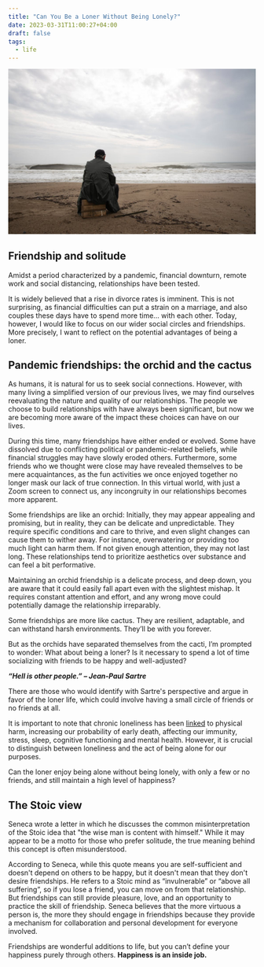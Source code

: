 ```yaml
---
title: "Can You Be a Loner Without Being Lonely?"
date: 2023-03-31T11:00:27+04:00
draft: false
tags:
  - life
---
```


![image01](./images/01.jpeg)

## Friendship and solitude
Amidst a period characterized by a pandemic, financial downturn, remote work and social distancing, relationships have been tested.

It is widely believed that a rise in divorce rates is imminent. This is not surprising, as financial difficulties can put a strain on a marriage, and also couples these days have to spend more time… with each other. Today, however, I would like to focus on our wider social circles and friendships. More precisely, I want to reflect on the potential advantages of being a loner.

## Pandemic friendships: the orchid and the cactus 

As humans, it is natural for us to seek social connections. However, with many living a simplified version of our previous lives,  we may find ourselves reevaluating the nature and quality of our relationships. The people we choose to build relationships with have always been significant, but now we are becoming more aware of the impact these choices can have on our lives.

During this time, many friendships have either ended or evolved. Some have dissolved due to conflicting political or pandemic-related beliefs, while financial struggles may have slowly eroded others. Furthermore, some friends who we thought were close may have revealed themselves to be mere acquaintances, as the fun activities we once enjoyed together no longer mask our lack of true connection. In this virtual world, with just a Zoom screen to connect us, any incongruity in our relationships becomes more apparent.

Some friendships are like an orchid:  Initially, they may appear appealing and promising, but in reality, they can be delicate and unpredictable. They require specific conditions and care to thrive, and even slight changes can cause them to wither away. For instance, overwatering or providing too much light can harm them. If not given enough attention, they may not last long. These relationships tend to prioritize aesthetics over substance and can feel a bit performative.

Maintaining an orchid friendship is a delicate process, and deep down, you are aware that it could easily fall apart even with the slightest mishap. It requires constant attention and effort, and any wrong move could potentially damage the relationship irreparably.

Some friendships are more like cactus. They are resilient, adaptable, and can withstand harsh environments. They’ll be with you forever.

But as the orchids have separated themselves from the cacti, I’m prompted to wonder: What about being a loner?  Is it necessary to spend a lot of time socializing with friends to be happy and well-adjusted?

***“Hell is other people.” – Jean-Paul Sartre***

There are those who would identify with Sartre's perspective and argue in favor of the loner life, which could involve having a small circle of friends or no friends at all.

It is important to note that chronic loneliness has been [linked](https://www.apa.org/monitor/2019/05/ce-corner-isolation) to physical harm,  increasing our probability of early death, affecting our immunity, stress, sleep, cognitive functioning and mental health. However, it is crucial to distinguish between loneliness and the act of being alone for our purposes.

Can the loner enjoy being alone without being lonely, with only a few or no friends, and still maintain a high level of happiness?

## The Stoic view

Seneca wrote a letter in which he discusses the common misinterpretation of the Stoic idea that "the wise man is content with himself." While it may appear to be a motto for those who prefer solitude, the true meaning behind this concept is often misunderstood.

According to Seneca, while this quote means you are self-sufficient and doesn't depend on others to be happy, but it doesn't mean that they don't desire friendships. He refers to a Stoic mind as “invulnerable” or “above all suffering”, so if you lose a friend, you can move on from that relationship. But friendships can still provide pleasure, love, and an opportunity to practice the skill of friendship. Seneca believes that the more virtuous a person is, the more they should engage in friendships because they provide a mechanism for collaboration and personal development for everyone involved.

Friendships are wonderful additions to life, but you can’t define your happiness purely through others. **Happiness is an inside job.**

